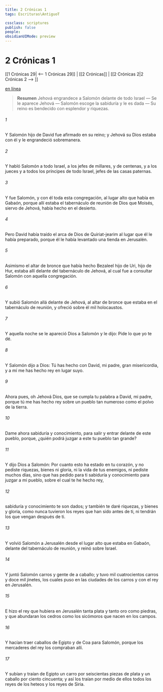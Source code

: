 ```yaml
---
title: 2 Crónicas 1
tags: Escrituras\AntiguoT

cssclass: scriptures
publish: false
people:
obsidianUIMode: preview
---
```


# 2 Crónicas 1
[[1 Crónicas 29| <-- 1 Crónicas 29]] | [[2 Crónicas]] | [[2 Crónicas 2|2 Crónicas 2 --> ]]

[en línea](https://churchofjesuschrist.org/study/scriptures/ot/2-chr/1?lang=spa)

> __Resumen__
Jehová engrandece a Salomón delante de todo Israel — Se le aparece Jehová — Salomón escoge la sabiduría y le es dada — Su reino es bendecido con esplendor y riquezas.

###### 1 
Y Salomón hijo de David fue afirmado en su reino; y Jehová su Dios estaba con él y le engrandeció sobremanera.

###### 2 
Y habló Salomón a todo Israel, a los jefes de millares, y de centenas, y a los jueces y a todos los príncipes de todo Israel, jefes de las casas paternas.

###### 3 
Y fue Salomón, y con él toda esta congregación, al lugar alto que había en Gabaón, porque allí estaba el tabernáculo de reunión de Dios que Moisés, siervo de Jehová, había hecho en el desierto.

###### 4 
Pero David había traído el arca de Dios de Quiriat-jearim al lugar que él le había preparado, porque él le había levantado una tienda en Jerusalén.

###### 5 
Asimismo el altar de bronce que había hecho Bezaleel hijo de Uri, hijo de Hur, estaba allí delante del tabernáculo de Jehová, al cual fue a consultar Salomón con aquella congregación.

###### 6 
Y subió Salomón allá delante de Jehová, al altar de bronce que estaba en el tabernáculo de reunión, y ofreció sobre él mil holocaustos.

###### 7 
Y aquella noche se le apareció Dios a Salomón y le dijo: Pide lo  que yo te dé.

###### 8 
Y Salomón dijo a Dios: Tú has hecho con David, mi padre, gran misericordia, y a mí me has hecho rey en lugar suyo.

###### 9 
Ahora pues, oh Jehová Dios, que se cumpla tu palabra  a David, mi padre, porque tú me has hecho rey sobre un pueblo tan numeroso como el polvo de la tierra.

###### 10 
Dame ahora sabiduría y conocimiento, para salir y entrar delante de este pueblo, porque, ¿quién podrá juzgar a este tu pueblo tan grande?

###### 11 
Y dijo Dios a Salomón: Por cuanto esto ha estado en tu corazón, y no pediste riquezas, bienes ni gloria, ni la vida de tus enemigos, ni pediste muchos días, sino que has pedido para ti sabiduría y conocimiento para juzgar a mi pueblo, sobre el cual te he hecho rey,

###### 12 
sabiduría y conocimiento te son dados; y también te daré riquezas, y bienes y gloria, como nunca tuvieron los reyes que han sido antes de ti, ni tendrán los que vengan después de ti.

###### 13 
Y volvió Salomón a Jerusalén desde el lugar alto que estaba en Gabaón, delante del tabernáculo de reunión, y reinó sobre Israel.

###### 14 
Y juntó Salomón carros y gente de a caballo; y tuvo mil cuatrocientos carros y doce mil jinetes, los cuales puso en las ciudades de los carros y con el rey en Jerusalén.

###### 15 
E hizo el rey que hubiera en Jerusalén tanta plata y tanto oro como piedras, y que abundaran los cedros como los sicómoros que nacen en los campos.

###### 16 
Y hacían traer caballos de Egipto y de Coa para Salomón, porque los mercaderes del rey los compraban allí.

###### 17 
Y subían y traían de Egipto un carro por seiscientas piezas de plata y un caballo por ciento cincuenta; y así los traían por medio de ellos todos los reyes de los heteos y los reyes de Siria.

